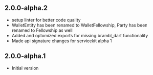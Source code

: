 ## 2.0.0-alpha.2
- setup linter for better code quality
- WalletEntity has been renamed to WalletFellowship, Party has been renamed to Fellowship as well
- Added and optomized exports for missing brambl_dart functionality
- Made api signature changes for servicekit alpha 1

## 2.0.0-alpha.1
- Initial version

